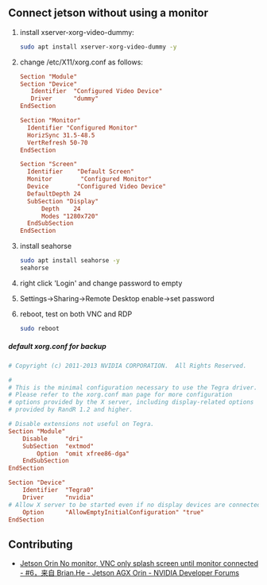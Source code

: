## Connect jetson without using a monitor

1. install xserver-xorg-video-dummy:
   
   ```bash
   sudo apt install xserver-xorg-video-dummy -y
   ```

2. change /etc/X11/xorg.conf as follows:
   
   ```ini
   Section "Module"
   Section "Device"
      Identifier  "Configured Video Device"
      Driver      "dummy"
   EndSection
   
   Section "Monitor"
     Identifier "Configured Monitor"
     HorizSync 31.5-48.5
     VertRefresh 50-70 
   EndSection
   
   Section "Screen"
     Identifier    "Default Screen"
     Monitor        "Configured Monitor"
     Device        "Configured Video Device"
     DefaultDepth 24
     SubSection "Display"
         Depth    24
         Modes "1280x720"
     EndSubSection
   EndSection
   ```

3. install seahorse
   
   ```bash
   sudo apt install seahorse -y
   seahorse
   ```

4. right click 'Login' and change password to empty

5. Settings->Sharing->Remote Desktop enable->set password

6. reboot, test on both VNC and RDP
   
   ```bash
   sudo reboot
   ```

##### default xorg.conf for backup

```ini
# Copyright (c) 2011-2013 NVIDIA CORPORATION.  All Rights Reserved.

#
# This is the minimal configuration necessary to use the Tegra driver.
# Please refer to the xorg.conf man page for more configuration
# options provided by the X server, including display-related options
# provided by RandR 1.2 and higher.

# Disable extensions not useful on Tegra.
Section "Module"
    Disable     "dri"
    SubSection  "extmod"
        Option  "omit xfree86-dga"
    EndSubSection
EndSection

Section "Device"
    Identifier  "Tegra0"
    Driver      "nvidia"
# Allow X server to be started even if no display devices are connected.
    Option      "AllowEmptyInitialConfiguration" "true"
EndSection
```

## Contributing

- [Jetson Orin No monitor, VNC only splash screen until monitor connected - #6，来自 Brian.He - Jetson AGX Orin - NVIDIA Developer Forums](https://forums.developer.nvidia.com/t/jetson-orin-no-monitor-vnc-only-splash-screen-until-monitor-connected/220642/6)
